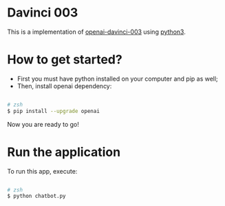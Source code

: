 <h1>Davinci 003</h1>

This is a implementation of [openai-davinci-003](https://platform.openai.com/playground/p/default-chat?model=text-davinci-003) using [python3](https://www.python.org/downloads).

# How to get started?
- First you must have python installed on your computer and pip as well;
- Then, install openai dependency:

```bash

# zsh
$ pip install --upgrade openai

```

Now you are ready to go!

# Run the application

To run this app, execute:

```bash

# zsh
$ python chatbot.py

```
